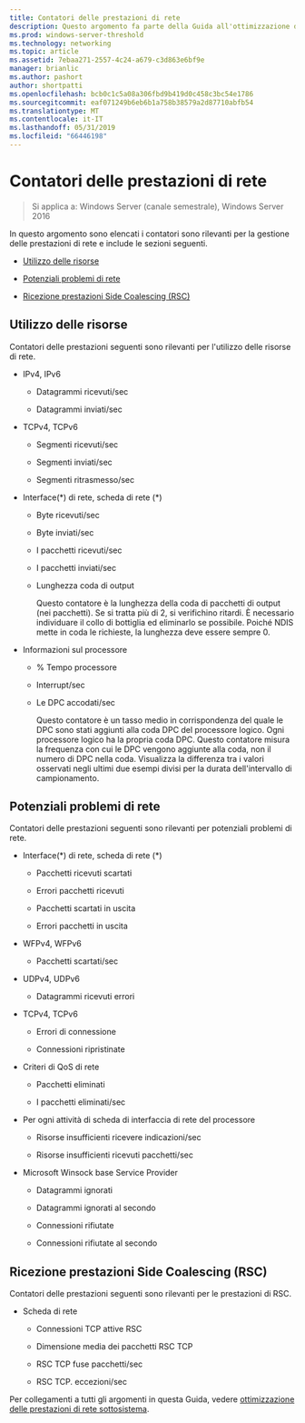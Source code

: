 ```yaml
---
title: Contatori delle prestazioni di rete
description: Questo argomento fa parte della Guida all'ottimizzazione delle prestazioni del sottosistema di rete di Windows Server 2016.
ms.prod: windows-server-threshold
ms.technology: networking
ms.topic: article
ms.assetid: 7ebaa271-2557-4c24-a679-c3d863e6bf9e
manager: brianlic
ms.author: pashort
author: shortpatti
ms.openlocfilehash: bcb0c1c5a08a306fbd9b419d0c458c3bc54e1786
ms.sourcegitcommit: eaf071249b6eb6b1a758b38579a2d87710abfb54
ms.translationtype: MT
ms.contentlocale: it-IT
ms.lasthandoff: 05/31/2019
ms.locfileid: "66446198"
---
```

# <a name="network-related-performance-counters"></a>Contatori delle prestazioni di rete

>Si applica a: Windows Server (canale semestrale), Windows Server 2016

In questo argomento sono elencati i contatori sono rilevanti per la gestione delle prestazioni di rete e include le sezioni seguenti.  
  
-   [Utilizzo delle risorse](#bkmk_ru)  
  
-   [Potenziali problemi di rete](#bkmk_np)  
  
-   [Ricezione prestazioni Side Coalescing (RSC)](#bkmk_rsc)  
  
##  <a name="bkmk_ru"></a> Utilizzo delle risorse  

Contatori delle prestazioni seguenti sono rilevanti per l'utilizzo delle risorse di rete.  
  
- IPv4, IPv6  
  
  -   Datagrammi ricevuti/sec  
  
  -   Datagrammi inviati/sec  
  
- TCPv4, TCPv6  
  
  -   Segmenti ricevuti/sec  
  
  -   Segmenti inviati/sec  
  
  -   Segmenti ritrasmesso/sec  
  
- Interface(*) di rete, scheda di rete (\*)  
  
  - Byte ricevuti/sec  
  
  - Byte inviati/sec  
  
  - I pacchetti ricevuti/sec  
  
  - I pacchetti inviati/sec  
  
  - Lunghezza coda di output  
  
    Questo contatore è la lunghezza della coda di pacchetti di output \(nei pacchetti\). Se si tratta più di 2, si verifichino ritardi. È necessario individuare il collo di bottiglia ed eliminarlo se possibile. Poiché NDIS mette in coda le richieste, la lunghezza deve essere sempre 0.  
  
- Informazioni sul processore  
  
  - % Tempo processore  
  
  - Interrupt/sec  
  
  - Le DPC accodati/sec  
  
    Questo contatore è un tasso medio in corrispondenza del quale le DPC sono stati aggiunti alla coda DPC del processore logico. Ogni processore logico ha la propria coda DPC. Questo contatore misura la frequenza con cui le DPC vengono aggiunte alla coda, non il numero di DPC nella coda. Visualizza la differenza tra i valori osservati negli ultimi due esempi divisi per la durata dell'intervallo di campionamento.  
  
##  <a name="bkmk_np"></a> Potenziali problemi di rete  

Contatori delle prestazioni seguenti sono rilevanti per potenziali problemi di rete.  
  
-   Interface(*) di rete, scheda di rete (\*)  
  
    -   Pacchetti ricevuti scartati  
  
    -   Errori pacchetti ricevuti  
  
    -   Pacchetti scartati in uscita  
  
    -   Errori pacchetti in uscita  
  
-   WFPv4, WFPv6  
  
    -   Pacchetti scartati/sec

-   UDPv4, UDPv6

    -   Datagrammi ricevuti errori  
  
-   TCPv4, TCPv6  
  
    -   Errori di connessione  
  
    -   Connessioni ripristinate  
  
-   Criteri di QoS di rete  
  
    -   Pacchetti eliminati  
  
    -   I pacchetti eliminati/sec  
  
-   Per ogni attività di scheda di interfaccia di rete del processore  
  
    -   Risorse insufficienti ricevere indicazioni/sec  
  
    -   Risorse insufficienti ricevuti pacchetti/sec  
  
-   Microsoft Winsock base Service Provider  
  
    -   Datagrammi ignorati  
  
    -   Datagrammi ignorati al secondo  
  
    -   Connessioni rifiutate  
  
    -   Connessioni rifiutate al secondo  
  
##  <a name="bkmk_rsc"></a> Ricezione prestazioni Side Coalescing (RSC)  

Contatori delle prestazioni seguenti sono rilevanti per le prestazioni di RSC.  
  
-   Scheda di rete  
  
    -   Connessioni TCP attive RSC  
  
    -   Dimensione media dei pacchetti RSC TCP  
  
    -   RSC TCP fuse pacchetti/sec  
  
    -   RSC TCP. eccezioni/sec

Per collegamenti a tutti gli argomenti in questa Guida, vedere [ottimizzazione delle prestazioni di rete sottosistema](net-sub-performance-top.md).